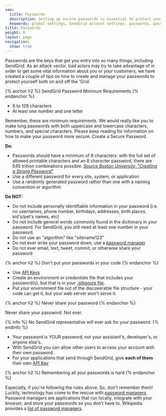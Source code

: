 ```yaml
---
seo:
  title: Passwords
  description: Setting up secure passwords is essential to protect your account and your business.
  keywords: global settings, SendGrid account settings, passwords, password requirements
title: Passwords
weight: 0
layout: page
navigation:
  show: true
---
```


Passwords are the keys that get you entry into so many things, including SendGrid. As an attack vector, bad actors may try to take advantage of in order to get some vital information about you or your customers, we have created a couple of tips on how to create and manage your passwords to protect yourself both on and off the 'Grid.

{% anchor h2 %}
SendGrid Password Minimum Requirements
{% endanchor %}

* 8 to 128 characters
* At least one number and one letter

Remember, these are minimum requirements. We would really like you to make long  passwords with both uppercase and lowercase characters, numbers, and special characters. Please keep reading for information on how to make your password more secure.
Create a Secure Password

**Do:**

* Passwords should have a minimum of 8 characters:  with the full set of allowed printable characters and an 8 character password, there are 645 trillion combinations possible. *[Source Boston University, "Creating a Strong Password"](http://www.bu.edu/infosec/howtos/how-to-choose-a-password/)*
* Use a different password for every site, system, or application
* Use a randomly generated password rather than one with a naming convention or algorithm

**Do NOT:**

* Do not include personally identifiable information in your password (i.e. no usernames, phone number, birthdays, addresses, birth places, kid's/pet's names, etc)
* Do not include general words commonly found in the dictionary in your password. For SendGrid, you still need at least one number in your password.
* Do not use an "algorithm" like "sitename123"
* Do not ever write your password down, use a [password manager](#-Remembering-all-your-passwords-is-hard)
* Do not ever email, text, tweet, commit, or otherwise share your password

{% anchor h2 %}
Don't put your passwords in your code
{% endanchor %}

* Use [API Keys]({{root_url}}/User_Guide/Account/api_keys.html)
* Create an environment or credentials file that includes your password(s), but that is in your [.gitignore file](https://help.github.com/articles/ignoring-files/).
* Put your environment file out of the discoverable file structure - your code can get it, but your web server won't serve it.

{% anchor h2 %}
Never share your password
{% endanchor %}

Never share your password. Not ever.

{% info %}
No SendGrid representative will ever ask for your password.
{% endinfo %}

* Your password is YOUR password, not your assistant's, developer's, or anyone else's.
* With SendGrid you can allow other users to access your account with their own password.
* For your applications that send through SendGrid, give **each of them** their own [API Key]({{root_url}}/User_Guide/Account/api_keys.html)

{% anchor h2 %}
Remembering all your passwords is hard
{% endanchor %}

Especially, if you're following the rules above. So, don't remember them! Luckily, technology has come to the rescue with [password managers](http://en.wikipedia.org/wiki/Password_manager).
Password managers are applications that run locally, integrate with your browser, and store your passwords so you don't have to. Wikipedia provides a [list of password managers](http://en.wikipedia.org/wiki/List_of_password_managers).